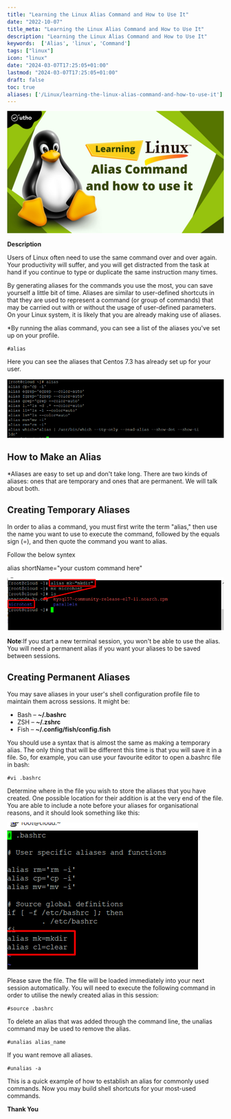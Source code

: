 ```yaml
---
title: "Learning the Linux Alias Command and How to Use It"
date: "2022-10-07"
title_meta: "Learning the Linux Alias Command and How to Use It"
description: "Learning the Linux Alias Command and How to Use It"
keywords:  ['Alias', 'linux', 'Command']
tags: ["linux"]
icon: "linux"
date: "2024-03-07T17:25:05+01:00"
lastmod: "2024-03-07T17:25:05+01:00" 
draft: false
toc: true
aliases: ['/Linux/learning-the-linux-alias-command-and-how-to-use-it']
---
```


![Learning the Linux Alias Command and How to Use It](images/Learning-the-Linux-Alias-Command-and-How-to-Use-It_utho.jpg)

**Description**

Users of Linux often need to use the same command over and over again. Your productivity will suffer, and you will get distracted from the task at hand if you continue to type or duplicate the same instruction many times.

By generating aliases for the commands you use the most, you can save yourself a little bit of time. Aliases are similar to user-defined shortcuts in that they are used to represent a command (or group of commands) that may be carried out with or without the usage of user-defined parameters. On your Linux system, it is likely that you are already making use of aliases.

\*By running the alias command, you can see a list of the aliases you've set up on your profile.

```
#alias
```

Here you can see the aliases that Centos 7.3 has already set up for your user.

![Learning the Linux Alias Command and How to Use It](images/image-214.png)

## How to Make an Alias

\*Aliases are easy to set up and don't take long. There are two kinds of aliases: ones that are temporary and ones that are permanent. We will talk about both.

## Creating Temporary Aliases

In order to alias a command, you must first write the term "alias," then use the name you want to use to execute the command, followed by the equals sign (=), and then quote the command you want to alias.

Follow the below syntex

alias shortName="your custom command here"

![Creating Temporary Aliases](images/image-215.png)

**Note**:If you start a new terminal session, you won't be able to use the alias. You will need a permanent alias if you want your aliases to be saved between sessions.

## Creating Permanent Aliases

You may save aliases in your user's shell configuration profile file to maintain them across sessions. It might be:

- Bash – **~/.bashrc**
- ZSH – **~/.zshrc**
- Fish – **~/.config/fish/config.fish**

You should use a syntax that is almost the same as making a temporary alias. The only thing that will be different this time is that you will save it in a file. So, for example, you can use your favourite editor to open a.bashrc file in bash:

```
#vi .bashrc
```

Determine where in the file you wish to store the aliases that you have created. One possible location for their addition is at the very end of the file. You are able to include a note before your aliases for organisational reasons, and it should look something like this:

![Creating Permanent Aliases](images/image-216.png)

Please save the file. The file will be loaded immediately into your next session automatically. You will need to execute the following command in order to utilise the newly created alias in this session:

```
#source .bashrc
```

To delete an alias that was added through the command line, the unalias command may be used to remove the alias.

```
#unalias alias_name
```

If you want remove all aliases.

```
#unalias -a 
```

This is a quick example of how to establish an alias for commonly used commands. Now you may build shell shortcuts for your most-used commands.

**Thank You**
